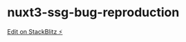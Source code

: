 # nuxt3-ssg-bug-reproduction

[Edit on StackBlitz ⚡️](https://stackblitz.com/edit/github-9ukebr-uzcdns)